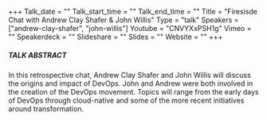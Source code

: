 +++
Talk_date = ""
Talk_start_time = ""
Talk_end_time = ""
Title = "Firesisde Chat with Andrew Clay Shafer & John Willis"
Type = "talk"
Speakers = ["andrew-clay-shafer", "john-willis"]
Youtube = "CNVYXxPSH1g"
Vimeo = ""
Speakerdeck = ""
Slideshare = ""
Slides = ""
Website = ""
+++

##### TALK ABSTRACT

In this retrospective chat, Andrew Clay Shafer and John Willis will discuss the origins and impact of DevOps.  John and Andrew were both involved in the creation of the DevOps movement. Topics will range from the early days of DevOps through cloud-native and some of the more recent initiatives around transformation.
